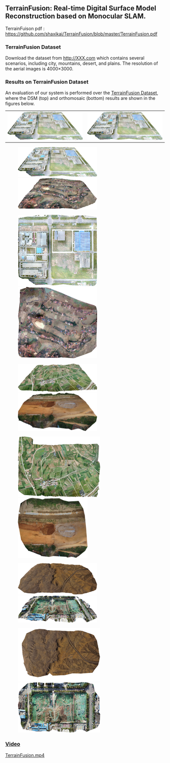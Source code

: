 ## TerrainFusion: Real-time Digital Surface Model Reconstruction based on Monocular SLAM.

TerrainFuison pdf : https://github.com/shaxikai/TerrainFusion/blob/master/TerrainFusion.pdf



### TerrainFusion Dataset

Download the dataset from http://XXX.com which contains several scenarios, including city, mountains, desert, and plains.  The resolution of the aerial images is 4000×3000. 



### Results on TerrainFusion Dataset

An evaluation of our system is performed over the [TerrainFusion Dataset](http://XXX.com), where the DSM (top) and orthomosaic (bottom) results are shown in the figures below.

<table><tr>
<td><img src=./images/DSMfactory-side-s.png border=0></td>
<td><img src=./images/DSMfactory-side-s.png border=0></td>
</tr></table>


<figure class="second">
    <a href="./images/DSMfactory-side.png">
    <img src="./images/DSMfactory-side-s.png" width="250"/>
    <a href="./images/DSMvillage-side.png">
    <img src="./images/DSMvillage-side-s.png" width="250"/>
</figure>

<figure class="second">
    <a href="./images/DSMfactory-up.png">
    <img src="./images/DSMfactory-up-s.png" width="250"/>
    <a href="./images/DSMvillage-up.png">
    <img src="./images/DSMvillage-up-s.png" width="250"/>
</figure>
        
        
<figure class="1">
    <a href="./images/DSMmountainlong-side.png">
    <img src="./images/DSMmountainlong-side.png" width="250"/>
    <a href="./images/DSMmound60-side.png">
    <img src="./images/DSMmound60-side.png" width="250"/>
</figure>

 <figure class="2">
    <a href="./images/DSMmountainlong-up.png">
    <img src="./images/DSMmountainlong-up-s.png" width="260"/>
    <a href="./images/DSMmound60s-up.png">
    <img src="./images/DSMmound60s-up-s.png" width="220"/>
</figure>

<figure class="3">
    <a href="./images/DSMshamo-side.png">
    <img src="./images/DSMshamo-side-s.png" width="250"/>
    <a href="./images/DSMfengniao-side.png">
    <img src="./images/DSMfengniao-side-s.png" width="250"/>
</figure>

<figure class="4">
    <a href="./images/DSMshamo-up.png">
    <img src="./images/DSMshamo-up-s.png" width="260"/>
    <a href="./images/DSMfengniao-up.png">
    <img src="./images/DSMfengniao-up-s.png" width="260"/>
</figure>

	

### Video

[TerrainFusion.mp4]()



